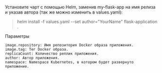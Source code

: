 Установите чарт с помощью Helm, заменив my-flask-app на имя релиза и указав автора (так же можно изменить в values.yaml):
> helm install -f values.yaml --set author="YourName" flask-application .

Параметры
```
image.repository: Имя репозитория Docker образа приложения.
image.tag: Тег Docker образа.
replicaCount: Количество реплик приложения.
author: Автор приложения.
namespace: Namespace Kubernetes, в котором будет развернуто приложение.
```